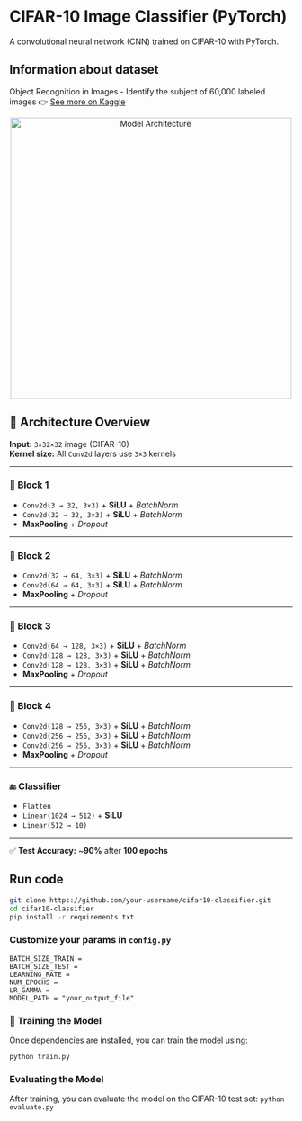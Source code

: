 # CIFAR-10 Image Classifier (PyTorch)

A convolutional neural network (CNN) trained on CIFAR-10 with PyTorch.

## Information about dataset

Object Recognition in Images - Identify the subject of 60,000 labeled images
👉 [See more on Kaggle](https://www.kaggle.com/c/cifar-10/)
<p align="center">
  <img src="https://production-media.paperswithcode.com/datasets/4fdf2b82-2bc3-4f97-ba51-400322b228b1.png" alt="Model Architecture" width="500"/>
</p>


## 🧠 Architecture Overview

**Input:** `3×32×32` image (CIFAR-10)  
**Kernel size:** All `Conv2d` layers use `3×3` kernels

---

### 🔷 Block 1
- `Conv2d(3 → 32, 3×3)` + **SiLU** + *BatchNorm*
- `Conv2d(32 → 32, 3×3)` + **SiLU** + *BatchNorm*
- **MaxPooling** + *Dropout*

---

### 🔷 Block 2
- `Conv2d(32 → 64, 3×3)` + **SiLU** + *BatchNorm*
- `Conv2d(64 → 64, 3×3)` + **SiLU** + *BatchNorm*
- **MaxPooling** + *Dropout*

---

### 🔷 Block 3
- `Conv2d(64 → 128, 3×3)` + **SiLU** + *BatchNorm*
- `Conv2d(128 → 128, 3×3)` + **SiLU** + *BatchNorm*
- `Conv2d(128 → 128, 3×3)` + **SiLU** + *BatchNorm*
- **MaxPooling** + *Dropout*

---

### 🔷 Block 4
- `Conv2d(128 → 256, 3×3)` + **SiLU** + *BatchNorm*
- `Conv2d(256 → 256, 3×3)` + **SiLU** + *BatchNorm*
- `Conv2d(256 → 256, 3×3)` + **SiLU** + *BatchNorm*
- **MaxPooling** + *Dropout*

---

### 🔚 Classifier
- `Flatten`
- `Linear(1024 → 512)` + **SiLU**
- `Linear(512 → 10)`

---

✅ **Test Accuracy:** ~**90%** after **100 epochs**



## Run code

```bash
git clone https://github.com/your-username/cifar10-classifier.git
cd cifar10-classifier
pip install -r requirements.txt
```

### Customize your params in `config.py`

```
BATCH_SIZE_TRAIN = 
BATCH_SIZE_TEST = 
LEARNING_RATE =
NUM_EPOCHS =
LR_GAMMA = 
MODEL_PATH = "your_output_file"
```
### 🚀 Training the Model

Once dependencies are installed, you can train the model using:

```
python train.py
```

### Evaluating the Model
After training, you can evaluate the model on the CIFAR-10 test set:
`python evaluate.py`
